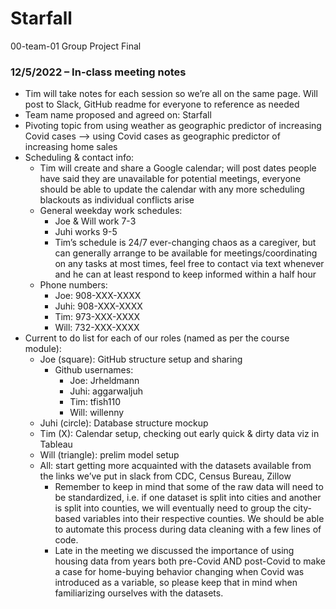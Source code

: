 # Starfall
00-team-01 Group Project Final

### 12/5/2022 – In-class meeting notes
- Tim will take notes for each session so we’re all on the same page. Will post to Slack, GitHub readme for everyone to reference as needed
- Team name proposed and agreed on: Starfall
- Pivoting topic from using weather as geographic predictor of increasing Covid cases --> using Covid cases as geographic predictor of increasing home sales
- Scheduling & contact info:
    - Tim will create and share a Google calendar; will post dates people have said they are unavailable for potential meetings, everyone should be able to update the calendar with any more scheduling blackouts as individual conflicts arise
    - General weekday work schedules:
        - Joe & Will work 7-3
        - Juhi works 9-5
        - Tim’s schedule is 24/7 ever-changing chaos as a caregiver, but can generally arrange to be available for meetings/coordinating on any tasks at most times, feel free to contact via text whenever and he can at least respond to keep informed within a half hour
    - Phone numbers:
        - Joe: 908-XXX-XXXX
        - Juhi: 908-XXX-XXXX
        - Tim: 973-XXX-XXXX
        - Will: 732-XXX-XXXX
- Current to do list for each of our roles (named as per the course module):
    - Joe (square): GitHub structure setup and sharing
        - Github usernames:
            - Joe: Jrheldmann
            - Juhi: aggarwaljuh
            - Tim: tfish110
            - Will: willenny
    - Juhi (circle): Database structure mockup
    - Tim (X): Calendar setup, checking out early quick & dirty data viz in Tableau
    - Will (triangle): prelim model setup
    - All: start getting more acquainted with the datasets available from the links we’ve put in slack from CDC, Census Bureau, Zillow
        - Remember to keep in mind that some of the raw data will need to be standardized, i.e. if one dataset is split into cities and another is split into counties, we will eventually need to group the city-based variables into their respective counties. We should be able to automate this process during data cleaning with a few lines of code.
        - Late in the meeting we discussed the importance of using housing data from years both pre-Covid AND post-Covid to make a case for home-buying behavior changing when Covid was introduced as a variable, so please keep that in mind when familiarizing ourselves with the datasets.